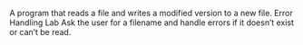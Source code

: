  A program that reads a file and writes a modified version to a new file.
Error Handling Lab 
Ask the user for a filename and handle errors if it doesn’t exist or can’t be read.
